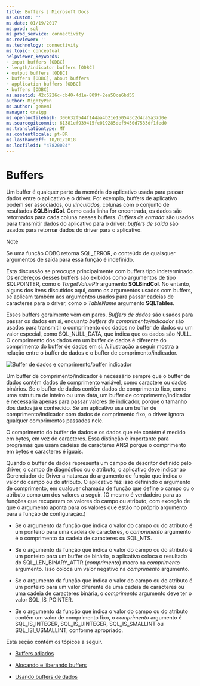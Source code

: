```yaml
---
title: Buffers | Microsoft Docs
ms.custom: ''
ms.date: 01/19/2017
ms.prod: sql
ms.prod_service: connectivity
ms.reviewer: ''
ms.technology: connectivity
ms.topic: conceptual
helpviewer_keywords:
- input buffers [ODBC]
- length/indicator buffers [ODBC]
- output buffers [ODBC]
- buffers [ODBC], about buffers
- application buffers [ODBC]
- buffers [ODBC]
ms.assetid: 42c5226c-cb40-4d1e-809f-2ea50ce6bd55
author: MightyPen
ms.author: genemi
manager: craigg
ms.openlocfilehash: 306632f544f144aa4b21e150543c2d4ca5a37d0e
ms.sourcegitcommit: 61381ef939415fe019285def9450d7583df1fed0
ms.translationtype: MT
ms.contentlocale: pt-BR
ms.lasthandoff: 10/01/2018
ms.locfileid: "47820024"
---
```

# <a name="buffers"></a>Buffers
Um buffer é qualquer parte da memória do aplicativo usada para passar dados entre o aplicativo e o driver. Por exemplo, buffers de aplicativo podem ser associados, ou *vinculados,* colunas com o conjunto de resultados **SQLBindCol**. Como cada linha for encontrada, os dados são retornados para cada coluna nesses buffers. *Buffers de entrada* são usados para transmitir dados do aplicativo para o driver; *buffers de saída* são usados para retornar dados do driver para o aplicativo.  
  
> [!NOTE]  
>  Se uma função ODBC retorna SQL_ERROR, o conteúdo de quaisquer argumentos de saída para essa função é indefinido.  
  
 Esta discussão se preocupa principalmente com buffers tipo indeterminado. Os endereços desses buffers são exibidos como argumentos de tipo SQLPOINTER, como o *TargetValuePtr* argumento **SQLBindCol**. No entanto, alguns dos itens discutidos aqui, como os argumentos usados com buffers, se aplicam também aos argumentos usados para passar cadeias de caracteres para o driver, como o *TableName* argumento **SQLTables**.  
  
 Esses buffers geralmente vêm em pares. *Buffers de dados* são usados para passar os dados em si, enquanto *buffers de comprimento/indicador* são usados para transmitir o comprimento dos dados no buffer de dados ou um valor especial, como SQL_NULL_DATA, que indica que os dados são NULL. O comprimento dos dados em um buffer de dados é diferente do comprimento do buffer de dados em si. A ilustração a seguir mostra a relação entre o buffer de dados e o buffer de comprimento/indicador.  
  
 ![Buffer de dados e comprimento&#47;buffer indicador](../../../odbc/reference/develop-app/media/pr09.gif "pr09")  
  
 Um buffer de comprimento/indicador é necessário sempre que o buffer de dados contém dados de comprimento variável, como caractere ou dados binários. Se o buffer de dados contém dados de comprimento fixo, como uma estrutura de inteiro ou uma data, um buffer de comprimento/indicador é necessária apenas para passar valores de indicador, porque o tamanho dos dados já é conhecido. Se um aplicativo usa um buffer de comprimento/indicador com dados de comprimento fixo, o driver ignora qualquer comprimentos passados nele.  
  
 O comprimento do buffer de dados e os dados que ele contém é medido em bytes, em vez de caracteres. Essa distinção é importante para programas que usam cadeias de caracteres ANSI porque o comprimento em bytes e caracteres é iguais.  
  
 Quando o buffer de dados representa um campo de descritor definido pelo driver, o campo de diagnóstico ou o atributo, o aplicativo deve indicar ao Gerenciador de Driver a natureza do argumento de função que indica o valor do campo ou do atributo. O aplicativo faz isso definindo o argumento de comprimento, em qualquer chamada de função que define o campo ou o atributo como um dos valores a seguir. (O mesmo é verdadeiro para as funções que recuperam os valores do campo ou atributo, com exceção de que o argumento aponta para os valores que estão no próprio argumento para a função de configuração.)  
  
-   Se o argumento da função que indica o valor do campo ou do atributo é um ponteiro para uma cadeia de caracteres, o *comprimento* argumento é o comprimento da cadeia de caracteres ou SQL_NTS.  
  
-   Se o argumento da função que indica o valor do campo ou do atributo é um ponteiro para um buffer de binário, o aplicativo coloca o resultado do SQL_LEN_BINARY_ATTR (*comprimento*) macro na *comprimento* argumento. Isso coloca um valor negativo na *comprimento* argumento.  
  
-   Se o argumento da função que indica o valor do campo ou do atributo é um ponteiro para um valor diferente de uma cadeia de caracteres ou uma cadeia de caracteres binária, o *comprimento* argumento deve ter o valor SQL_IS_POINTER.  
  
-   Se o argumento da função que indica o valor do campo ou do atributo contém um valor de comprimento fixo, o *comprimento* argumento é SQL_IS_INTEGER, SQL_IS_UINTEGER, SQL_IS_SMALLINT ou SQL_ISI_USMALLINT, conforme apropriado.  
  
 Esta seção contém os tópicos a seguir.  
  
-   [Buffers adiados](../../../odbc/reference/develop-app/deferred-buffers.md)  
  
-   [Alocando e liberando buffers](../../../odbc/reference/develop-app/allocating-and-freeing-buffers.md)  
  
-   [Usando buffers de dados](../../../odbc/reference/develop-app/using-data-buffers.md)
